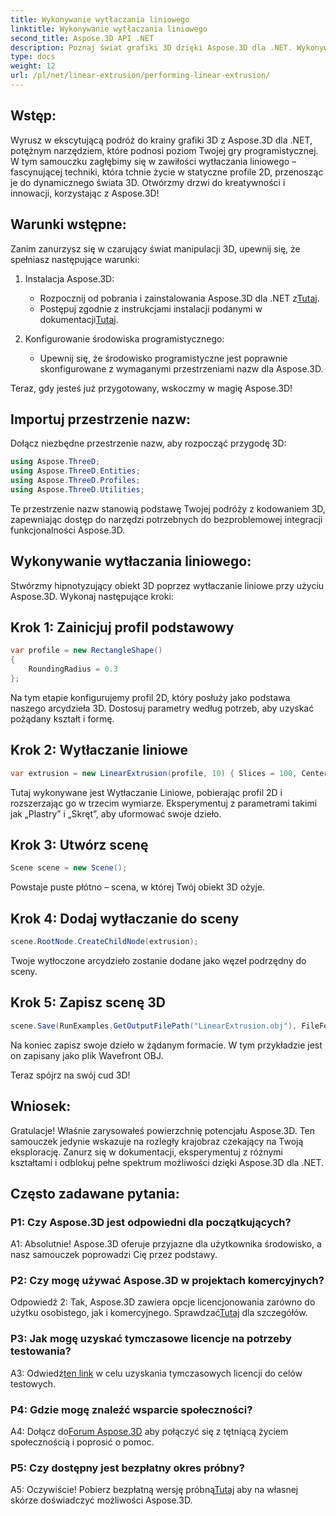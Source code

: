 ```yaml
---
title: Wykonywanie wytłaczania liniowego
linktitle: Wykonywanie wytłaczania liniowego
second_title: Aspose.3D API .NET
description: Poznaj świat grafiki 3D dzięki Aspose.3D dla .NET. Wykonywanie wytłaczania liniowego w tym przewodniku krok po kroku.
type: docs
weight: 12
url: /pl/net/linear-extrusion/performing-linear-extrusion/
---
```

## Wstęp:

Wyrusz w ekscytującą podróż do krainy grafiki 3D z Aspose.3D dla .NET, potężnym narzędziem, które podnosi poziom Twojej gry programistycznej. W tym samouczku zagłębimy się w zawiłości wytłaczania liniowego – fascynującej techniki, która tchnie życie w statyczne profile 2D, przenosząc je do dynamicznego świata 3D. Otwórzmy drzwi do kreatywności i innowacji, korzystając z Aspose.3D!

## Warunki wstępne:

Zanim zanurzysz się w czarujący świat manipulacji 3D, upewnij się, że spełniasz następujące warunki:

1. Instalacja Aspose.3D:
   -  Rozpocznij od pobrania i zainstalowania Aspose.3D dla .NET z[Tutaj](https://releases.aspose.com/3d/net/).
   -  Postępuj zgodnie z instrukcjami instalacji podanymi w dokumentacji[Tutaj](https://reference.aspose.com/3d/net/).

2. Konfigurowanie środowiska programistycznego:
   - Upewnij się, że środowisko programistyczne jest poprawnie skonfigurowane z wymaganymi przestrzeniami nazw dla Aspose.3D.

Teraz, gdy jesteś już przygotowany, wskoczmy w magię Aspose.3D!

## Importuj przestrzenie nazw:

Dołącz niezbędne przestrzenie nazw, aby rozpocząć przygodę 3D:

```csharp
using Aspose.ThreeD;
using Aspose.ThreeD.Entities;
using Aspose.ThreeD.Profiles;
using Aspose.ThreeD.Utilities;
```

Te przestrzenie nazw stanowią podstawę Twojej podróży z kodowaniem 3D, zapewniając dostęp do narzędzi potrzebnych do bezproblemowej integracji funkcjonalności Aspose.3D.

## Wykonywanie wytłaczania liniowego:

Stwórzmy hipnotyzujący obiekt 3D poprzez wytłaczanie liniowe przy użyciu Aspose.3D. Wykonaj następujące kroki:

## Krok 1: Zainicjuj profil podstawowy
```csharp
var profile = new RectangleShape()
{
    RoundingRadius = 0.3
};
```

Na tym etapie konfigurujemy profil 2D, który posłuży jako podstawa naszego arcydzieła 3D. Dostosuj parametry według potrzeb, aby uzyskać pożądany kształt i formę.

## Krok 2: Wytłaczanie liniowe
```csharp
var extrusion = new LinearExtrusion(profile, 10) { Slices = 100, Center = true, Twist = 360, TwistOffset = new Vector3(10, 0, 0) };
```

Tutaj wykonywane jest Wytłaczanie Liniowe, pobierając profil 2D i rozszerzając go w trzecim wymiarze. Eksperymentuj z parametrami takimi jak „Plastry” i „Skręt”, aby uformować swoje dzieło.

## Krok 3: Utwórz scenę
```csharp
Scene scene = new Scene();
```

Powstaje puste płótno – scena, w której Twój obiekt 3D ożyje.

## Krok 4: Dodaj wytłaczanie do sceny
```csharp
scene.RootNode.CreateChildNode(extrusion);
```

Twoje wytłoczone arcydzieło zostanie dodane jako węzeł podrzędny do sceny.

## Krok 5: Zapisz scenę 3D
```csharp
scene.Save(RunExamples.GetOutputFilePath("LinearExtrusion.obj"), FileFormat.WavefrontOBJ);
```

Na koniec zapisz swoje dzieło w żądanym formacie. W tym przykładzie jest on zapisany jako plik Wavefront OBJ.

Teraz spójrz na swój cud 3D!

## Wniosek:

Gratulacje! Właśnie zarysowałeś powierzchnię potencjału Aspose.3D. Ten samouczek jedynie wskazuje na rozległy krajobraz czekający na Twoją eksplorację. Zanurz się w dokumentacji, eksperymentuj z różnymi kształtami i odblokuj pełne spektrum możliwości dzięki Aspose.3D dla .NET.

## Często zadawane pytania:

### P1: Czy Aspose.3D jest odpowiedni dla początkujących?

A1: Absolutnie! Aspose.3D oferuje przyjazne dla użytkownika środowisko, a nasz samouczek poprowadzi Cię przez podstawy.

### P2: Czy mogę używać Aspose.3D w projektach komercyjnych?

 Odpowiedź 2: Tak, Aspose.3D zawiera opcje licencjonowania zarówno do użytku osobistego, jak i komercyjnego. Sprawdzać[Tutaj](https://purchase.aspose.com/buy) dla szczegółów.

### P3: Jak mogę uzyskać tymczasowe licencje na potrzeby testowania?

 A3: Odwiedź[ten link](https://purchase.aspose.com/temporary-license/) w celu uzyskania tymczasowych licencji do celów testowych.

### P4: Gdzie mogę znaleźć wsparcie społeczności?

 A4: Dołącz do[Forum Aspose.3D](https://forum.aspose.com/c/3d/18) aby połączyć się z tętniącą życiem społecznością i poprosić o pomoc.

### P5: Czy dostępny jest bezpłatny okres próbny?

 A5: Oczywiście! Pobierz bezpłatną wersję próbną[Tutaj](https://releases.aspose.com/) aby na własnej skórze doświadczyć możliwości Aspose.3D.
